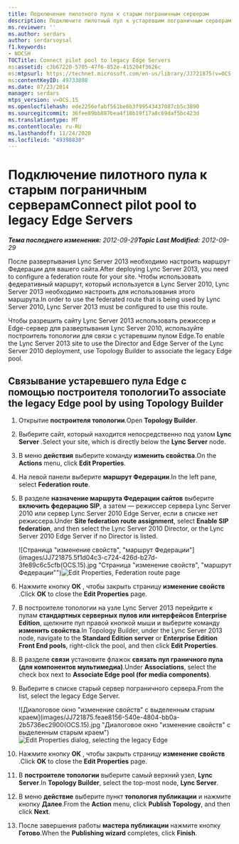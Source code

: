 ```yaml
---
title: Подключение пилотного пула к старым пограничным серверам
description: Подключите пилотный пул к устаревшим пограничным серверам.
ms.reviewer: ''
ms.author: serdars
author: serdarsoysal
f1.keywords:
- NOCSH
TOCTitle: Connect pilot pool to legacy Edge Servers
ms:assetid: c3b67220-5705-47f6-852e-415204f3626c
ms:mtpsurl: https://technet.microsoft.com/en-us/library/JJ721875(v=OCS.15)
ms:contentKeyID: 49733808
ms.date: 07/23/2014
manager: serdars
mtps_version: v=OCS.15
ms.openlocfilehash: ede2256efabf561be6b3f99543437087cb5c3890
ms.sourcegitcommit: 36fee89bb887bea4f18b19f17a8c69daf5bc423d
ms.translationtype: MT
ms.contentlocale: ru-RU
ms.lasthandoff: 11/24/2020
ms.locfileid: "49398830"
---
```

# <a name="connect-pilot-pool-to-legacy-edge-servers"></a><span data-ttu-id="9018f-103">Подключение пилотного пула к старым пограничным серверам</span><span class="sxs-lookup"><span data-stu-id="9018f-103">Connect pilot pool to legacy Edge Servers</span></span>

<div data-xmlns="http://www.w3.org/1999/xhtml">

<div class="topic" data-xmlns="http://www.w3.org/1999/xhtml" data-msxsl="urn:schemas-microsoft-com:xslt" data-cs="https://msdn.microsoft.com/">

<div data-asp="https://msdn2.microsoft.com/asp">



</div>

<div id="mainSection">

<div id="mainBody"><span data-ttu-id="9018f-104">

<span> </span></span><span class="sxs-lookup"><span data-stu-id="9018f-104">

<span> </span></span></span>

<span data-ttu-id="9018f-105">_**Тема последнего изменения:** 2012-09-29_</span><span class="sxs-lookup"><span data-stu-id="9018f-105">_**Topic Last Modified:** 2012-09-29_</span></span>

<span data-ttu-id="9018f-106">После развертывания Lync Server 2013 необходимо настроить маршрут Федерации для вашего сайта.</span><span class="sxs-lookup"><span data-stu-id="9018f-106">After deploying Lync Server 2013, you need to configure a federation route for your site.</span></span> <span data-ttu-id="9018f-107">Чтобы использовать федеративный маршрут, который используется в Lync Server 2010, Lync Server 2013 необходимо настроить для использования этого маршрута.</span><span class="sxs-lookup"><span data-stu-id="9018f-107">In order to use the federated route that is being used by Lync Server 2010, Lync Server 2013 must be configured to use this route.</span></span>

<span data-ttu-id="9018f-108">Чтобы разрешить сайту Lync Server 2013 использовать режиссер и Edge-сервер для развертывания Lync Server 2010, используйте построитель топологии для связи с устаревшим пулом Edge.</span><span class="sxs-lookup"><span data-stu-id="9018f-108">To enable the Lync Server 2013 site to use the Director and Edge Server of the Lync Server 2010 deployment, use Topology Builder to associate the legacy Edge pool.</span></span>

<div>

## <a name="to-associate-the-legacy-edge-pool-by-using-topology-builder"></a><span data-ttu-id="9018f-109">Связывание устаревшего пула Edge с помощью построителя топологии</span><span class="sxs-lookup"><span data-stu-id="9018f-109">To associate the legacy Edge pool by using Topology Builder</span></span>

1.  <span data-ttu-id="9018f-110">Открытие **построителя топологии**.</span><span class="sxs-lookup"><span data-stu-id="9018f-110">Open **Topology Builder**.</span></span>

2.  <span data-ttu-id="9018f-111">Выберите сайт, который находится непосредственно под узлом **Lync Server** .</span><span class="sxs-lookup"><span data-stu-id="9018f-111">Select your site, which is directly below the **Lync Server** node.</span></span>

3.  <span data-ttu-id="9018f-112">В меню **действия** выберите команду **изменить свойства**.</span><span class="sxs-lookup"><span data-stu-id="9018f-112">On the **Actions** menu, click **Edit Properties**.</span></span>

4.  <span data-ttu-id="9018f-113">На левой панели выберите **маршрут Федерации**.</span><span class="sxs-lookup"><span data-stu-id="9018f-113">In the left pane, select **Federation route**.</span></span>

5.  <span data-ttu-id="9018f-114">В разделе **назначение маршрута Федерации сайтов** выберите **включить федерацию SIP**, а затем — режиссер сервера Lync Server 2010 или сервер Lync Server 2010 Edge Server, если в списке нет режиссера.</span><span class="sxs-lookup"><span data-stu-id="9018f-114">Under **Site federation route assignment**, select **Enable SIP federation**, and then select the Lync Server 2010 Director, or the Lync Server 2010 Edge Server if no Director is listed.</span></span>
    
    <span data-ttu-id="9018f-115">![Страница "изменение свойств", "маршрут Федерации"](images/JJ721875.5f1d04c3-c724-426d-b27d-3fe89c6c5cfb(OCS.15).jpg "Страница "изменение свойств", "маршрут Федерации"")</span><span class="sxs-lookup"><span data-stu-id="9018f-115">![Edit Properties, Federation route page](images/JJ721875.5f1d04c3-c724-426d-b27d-3fe89c6c5cfb(OCS.15).jpg "Edit Properties, Federation route page")</span></span>  

6.  <span data-ttu-id="9018f-116">Нажмите кнопку **ОК** , чтобы закрыть страницу **изменение свойств** .</span><span class="sxs-lookup"><span data-stu-id="9018f-116">Click **OK** to close the **Edit Properties** page.</span></span>

7.  <span data-ttu-id="9018f-117">В построителе топологии на узле Lync Server 2013 перейдите к пулам **стандартных серверных** **пулов или интерфейсов Enterprise Edition**, щелкните пул правой кнопкой мыши и выберите команду **изменить свойства**.</span><span class="sxs-lookup"><span data-stu-id="9018f-117">In Topology Builder, under the Lync Server 2013 node, navigate to the **Standard Edition server** or **Enterprise Edition Front End pools**, right-click the pool, and then click **Edit Properties**.</span></span>

8.  <span data-ttu-id="9018f-118">В разделе **связи** установите флажок **связать пул граничного пула (для компонентов мультимедиа)**.</span><span class="sxs-lookup"><span data-stu-id="9018f-118">Under **Associations**, select the check box next to **Associate Edge pool (for media components)**.</span></span>

9.  <span data-ttu-id="9018f-119">Выберите в списке старый сервер пограничного сервера.</span><span class="sxs-lookup"><span data-stu-id="9018f-119">From the list, select the legacy Edge Server.</span></span>
    
    <span data-ttu-id="9018f-120">![Диалоговое окно "изменение свойств" с выделенным старым краем](images/JJ721875.feae8156-540e-4804-bb0a-2b5736ec2900(OCS.15).jpg "Диалоговое окно "изменение свойств" с выделенным старым краем")</span><span class="sxs-lookup"><span data-stu-id="9018f-120">![Edit Properties dialog, selecting the legacy Edge](images/JJ721875.feae8156-540e-4804-bb0a-2b5736ec2900(OCS.15).jpg "Edit Properties dialog, selecting the legacy Edge")</span></span>  

10. <span data-ttu-id="9018f-121">Нажмите кнопку **ОК** , чтобы закрыть страницу **изменение свойств** .</span><span class="sxs-lookup"><span data-stu-id="9018f-121">Click **OK** to close the **Edit Properties** page.</span></span>

11. <span data-ttu-id="9018f-122">В **построителе топологии** выберите самый верхний узел, **Lync Server**.</span><span class="sxs-lookup"><span data-stu-id="9018f-122">In **Topology Builder**, select the top-most node, **Lync Server**.</span></span>

12. <span data-ttu-id="9018f-123">В меню **действие** выберите пункт **топология публикации** и нажмите кнопку **Далее**.</span><span class="sxs-lookup"><span data-stu-id="9018f-123">From the **Action** menu, click **Publish Topology**, and then click **Next**.</span></span>

13. <span data-ttu-id="9018f-124">После завершения работы **мастера публикации** нажмите кнопку **Готово**.</span><span class="sxs-lookup"><span data-stu-id="9018f-124">When the **Publishing wizard** completes, click **Finish**.</span></span>

<span data-ttu-id="9018f-125"></div>

</div>

<span> </span>

</div>

</div>

</span><span class="sxs-lookup"><span data-stu-id="9018f-125"></div>

</div>

<span> </span>

</div>

</div>

</span></span></div>

